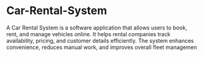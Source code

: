 # Car-Rental-System
A Car Rental System is a software application that allows users to book, rent, and manage vehicles online. It helps rental companies track availability, pricing, and customer details efficiently. The system enhances convenience, reduces manual work, and improves overall fleet managemen
